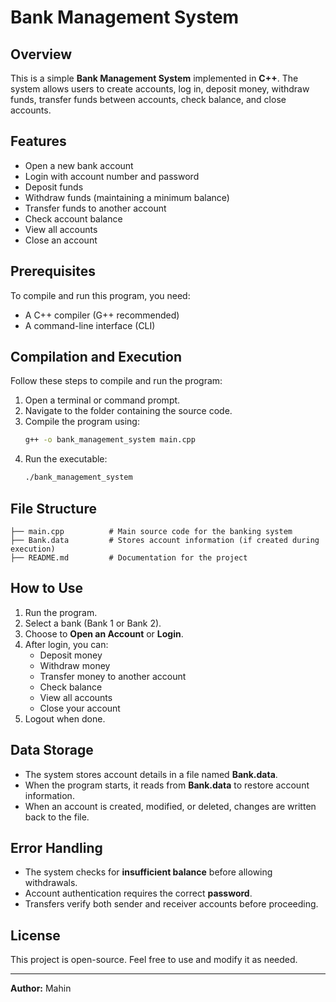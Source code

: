 # Bank Management System

## Overview
This is a simple **Bank Management System** implemented in **C++**. The system allows users to create accounts, log in, deposit money, withdraw funds, transfer funds between accounts, check balance, and close accounts.

## Features
- Open a new bank account
- Login with account number and password
- Deposit funds
- Withdraw funds (maintaining a minimum balance)
- Transfer funds to another account
- Check account balance
- View all accounts
- Close an account

## Prerequisites
To compile and run this program, you need:
- A C++ compiler (G++ recommended)
- A command-line interface (CLI)

## Compilation and Execution
Follow these steps to compile and run the program:

1. Open a terminal or command prompt.
2. Navigate to the folder containing the source code.
3. Compile the program using:
   ```sh
   g++ -o bank_management_system main.cpp
   ```
4. Run the executable:
   ```sh
   ./bank_management_system
   ```

## File Structure
```
├── main.cpp          # Main source code for the banking system
├── Bank.data         # Stores account information (if created during execution)
├── README.md         # Documentation for the project
```

## How to Use
1. Run the program.
2. Select a bank (Bank 1 or Bank 2).
3. Choose to **Open an Account** or **Login**.
4. After login, you can:
   - Deposit money
   - Withdraw money
   - Transfer money to another account
   - Check balance
   - View all accounts
   - Close your account
5. Logout when done.

## Data Storage
- The system stores account details in a file named **Bank.data**.
- When the program starts, it reads from **Bank.data** to restore account information.
- When an account is created, modified, or deleted, changes are written back to the file.

## Error Handling
- The system checks for **insufficient balance** before allowing withdrawals.
- Account authentication requires the correct **password**.
- Transfers verify both sender and receiver accounts before proceeding.


## License
This project is open-source. Feel free to use and modify it as needed.

---
**Author:** Mahin

